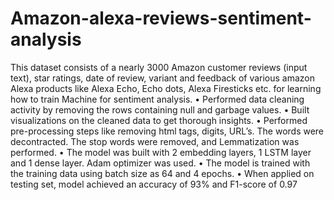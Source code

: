 # Amazon-alexa-reviews-sentiment-analysis
This dataset consists of a nearly 3000 Amazon customer reviews (input text), star ratings, date of review, variant and feedback of various amazon Alexa products like Alexa Echo, Echo dots, Alexa Firesticks etc. for learning how to train Machine for sentiment analysis. • Performed data cleaning activity by removing the rows containing null and garbage values. • Built visualizations on the cleaned data to get thorough insights. • Performed pre-processing steps like removing html tags, digits, URL’s. The words were decontracted. The stop words were removed, and Lemmatization was performed. • The model was built with 2 embedding layers, 1 LSTM layer and 1 dense layer. Adam optimizer was used. • The model is trained with the training data using batch size as 64 and 4 epochs. • When applied on testing set, model achieved an accuracy of 93% and F1-score of 0.97
